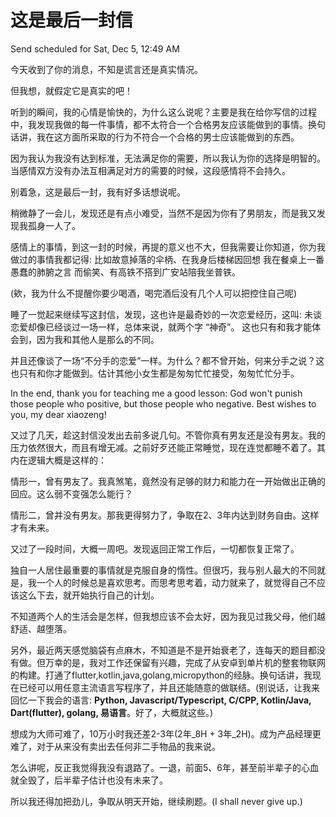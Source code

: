 # 这是最后一封信

Send scheduled for Sat, Dec 5, 12:49 AM



今天收到了你的消息，不知是谎言还是真实情况。

但我想，就假定它是真实的吧！

听到的瞬间，我的心情是愉快的，为什么这么说呢？主要是我在给你写信的过程中，我发现我做的每一件事情，都不太符合一个合格男友应该能做到的事情。换句话讲，我在这方面所采取的行为不符合一个合格的男士应该能做到的东西。

因为我认为我没有达到标准，无法满足你的需要，所以我认为你的选择是明智的。当感情双方没有办法互相满足对方的需要的时候，这段感情将不会持久。



别着急，这是最后一封，我有好多话想说呢。

稍微静了一会儿，发现还是有点小难受，当然不是因为你有了男朋友，而是我又发现我孤身一人了。



感情上的事情，到这一封的时候，再提的意义也不大，但我需要让你知道，你为我做过的事情我都记得: 比如故意掉落的伞柄、在我身后楼梯因回想 我在餐桌上一番愚蠢的肺腑之言 而偷笑、有高铁不搭到广安站陪我坐普铁。

\(欸，我为什么不提醒你要少喝酒，喝完酒后没有几个人可以把控住自己呢\)



睡了一觉起来继续写这封信，发现，这也许是最奇妙的一次恋爱经历，这叫: 未谈恋爱却像已经谈过一场一样，总体来说，就两个字 “神奇”。 这也只有和我才能体会到，因为我和其他人是那么的不同。

并且还像谈了一场“不分手的恋爱”一样。为什么？都不曾开始，何来分手之说？这也只有和你才能做到。估计其他小女生都是匆匆忙忙接受，匆匆忙忙分手。



In the end, thank you for teaching me a good lesson: God won't punish those people who positive, but those people who negative. Best wishes to you, my dear xiaozeng!











又过了几天，趁这封信没发出去前多说几句。不管你真有男友还是没有男友。我的压力依然很大，而且有增无减。之前好歹还能正常睡觉，现在连觉都睡不着了。其内在逻辑大概是这样的：

情形一，曾有男友了。我真煞笔，竟然没有足够的财力和能力在一开始做出正确的回应。这么弱不变强怎么能行？

情形二，曾并没有男友。那我更得努力了，争取在2、3年内达到财务自由。这样才有未来。











又过了一段时间，大概一周吧。发现返回正常工作后，一切都恢复正常了。

独自一人居住最重要的事情就是克服自身的惰性。但很巧，我与别人最大的不同就是，我一个人的时候总是喜欢思考。而思考思考着，动力就来了，就觉得自己不应该这么下去，就开始执行自己的计划。

不知道两个人的生活会是怎样，但我想应该不会太好，因为我见过我父母，他们越舒适、越堕落。

另外，最近两天感觉脑袋有点麻木，不知道是不是开始衰老了，连每天的题目都没有做。但万幸的是，我对工作还保留有兴趣，完成了从安卓到单片机的整套物联网的构建。打通了flutter,kotlin,java,golang,micropython的经脉。换句话讲，我现在已经可以用任意主流语言写程序了，并且还能随意的做联结。\(别说话，让我来回忆一下我会的语言: **Python, Javascript/Typescript, C/CPP, Kotlin/Java, Dart\(flutter\), golang, 易语言**。好了，大概就这些。\)

想成为大师可难了，10万小时我还差2-3年\(2年_8H + 3年_2H\)。成为产品经理更难了，对于从来没有卖出去任何非二手物品的我来说。

怎么讲呢，反正我觉得我没有退路了。一退，前面5、6年，甚至前半辈子的心血就全毁了，后半辈子估计也没有未来了。

所以我还得加把劲儿，争取从明天开始，继续刷题。\(I shall never give up.\)

